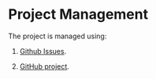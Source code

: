 # Project Management

The project is managed using: 

1. [Github Issues](https://github.com/LUXA-Digital-Solutions/solah-app/issues).

2. [GitHub project](https://github.com/orgs/LUXA-Digital-Solutions/projects/1).